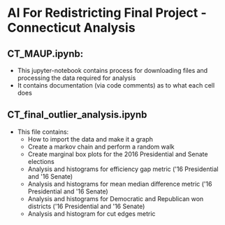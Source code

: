 # AI For Redistricting Final Project - Connecticut Analysis

## CT_MAUP.ipynb:
* This jupyter-notebook contains process for downloading files and processing the data required for analysis
* It contains documentation (via code comments) as to what each cell does

## CT_final_outlier_analysis.ipynb
* This file contains:
  * How to import the data and make it a graph
  * Create a markov chain and perform a random walk
  * Create marginal box plots for the 2016 Presidential and Senate elections
  * Analysis and histograms for efficiency gap metric ('16 Presidential and '16 Senate)
  * Analysis and histograms for mean median difference metric ('16 Presidential and '16 Senate)
  * Analysis and histograms for Democratic and Republican won districts ('16 Presidential and '16 Senate)
  * Analysis and histogram for cut edges metric 



